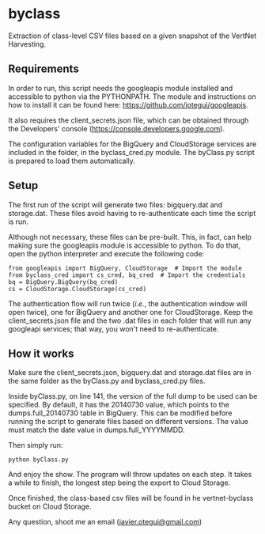 byclass
=======

Extraction of class-level CSV files based on a given snapshot of the VertNet Harvesting.

Requirements
------------

In order to run, this script needs the googleapis module installed and accessible to python via the PYTHONPATH. The module and instructions on how to install it can be found here: https://github.com/jotegui/googleapis.

It also requires the client_secrets.json file, which can be obtained through the Developers' console (https://console.developers.google.com).

The configuration variables for the BigQuery and CloudStorage services are included in the folder, in the byclass_cred.py module. The byClass.py script is prepared to load them automatically.

Setup
-----

The first run of the script will generate two files: bigquery.dat and storage.dat. These files avoid having to re-authenticate each time the script is run.

Although not necessary, these files can be pre-built. This, in fact, can help making sure the googleapis module is accessible to python. To do that, open the python interpreter and execute the following code:

    from googleapis import BigQuery, CloudStorage  # Import the module
    from byclass_cred import cs_cred, bq_cred  # Import the credentials
    bq = BigQuery.BigQuery(bq_cred)
    cs = CloudStorage.CloudStorage(cs_cred)

The authentication flow will run twice (_i.e._, the authentication window will open twice), one for BigQuery and another one for CloudStorage. Keep the client_secrets.json file and the two .dat files in each folder that will run any googleapi services; that way, you won't need to re-authenticate.

How it works
------------

Make sure the client_secrets.json, bigquery.dat and storage.dat files are in the same folder as the byClass.py and byclass_cred.py files.

Inside byClass.py, on line 141, the version of the full dump to be used can be specified. By default, it has the 20140730 value, which points to the dumps.full_20140730 table in BigQuery. This can be modified before running the script to generate files based on different versions. The value must match the date value in dumps.full_YYYYMMDD.

Then simply run:

    python byClass.py

And enjoy the show. The program will throw updates on each step. It takes a while to finish, the longest step being the export to Cloud Storage.

Once finished, the class-based csv files will be found in he vertnet-byclass bucket on Cloud Storage.

Any question, shoot me an email (javier.otegui@gmail.com)
